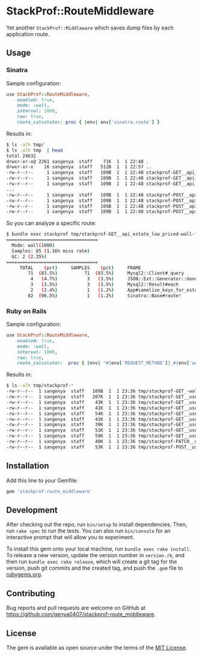 # StackProf::RouteMiddleware

Yet another `StackProf::Middleware` which saves dump files by each application route.

## Usage

### Sinatra

Sample configuration:

```ruby
use StackProf::RouteMiddleware,
    enabled: true,
    mode: :wall,
    interval: 1000,
    raw: true,
    route_calculator: proc { |env| env['sinatra.route'] }
```

Results in:

```bash
$ ls -alh tmp/
$ ls -alh tmp  | head
total 24632
drwxr-xr-x@ 2261 sangenya  staff    71K  1  1 22:48 .
drwxr-xr-x    16 sangenya  staff   512B  1  1 22:57 ..
-rw-r--r--     1 sangenya  staff   109B  1  1 22:48 stackprof-GET__api_chair__id-wall-97768-1704116922.dump
-rw-r--r--     1 sangenya  staff   109B  1  1 22:48 stackprof-GET__api_chair__id-wall-97768-1704116923.dump
-rw-r--r--     1 sangenya  staff   109B  1  1 22:48 stackprof-GET__api_chair__id-wall-97768-1704116924.dump
...
-rw-r--r--     1 sangenya  staff   109B  1  1 22:48 stackprof-POST__api_estate_req_doc__id-wall-97783-1704116920.dump
-rw-r--r--     1 sangenya  staff   109B  1  1 22:48 stackprof-POST__api_estate_req_doc__id-wall-97783-1704116921.dump
-rw-r--r--     1 sangenya  staff   109B  1  1 22:48 stackprof-POST__api_estate_req_doc__id-wall-97783-1704116922.dump
-rw-r--r--     1 sangenya  staff   109B  1  1 22:48 stackprof-POST__api_estate_req_doc__id-wall-97783-1704116923.dump
```

So you can analyze a specific route:

```bash
$ bundle exec stackprof tmp/stackprof-GET__api_estate_low_priced-wall-* --limit 5
==================================
  Mode: wall(1000)
  Samples: 85 (1.16% miss rate)
  GC: 2 (2.35%)
==================================
     TOTAL    (pct)     SAMPLES    (pct)     FRAME
        71  (83.5%)          71  (83.5%)     Mysql2::Client#_query
         4   (4.7%)           3   (3.5%)     JSON::Ext::Generator::GeneratorMethods::Hash#to_json
         3   (3.5%)           3   (3.5%)     Mysql2::Result#each
         2   (2.4%)           1   (1.2%)     App#camelize_keys_for_estate
        82  (96.5%)           1   (1.2%)     Sinatra::Base#route!
```

### Ruby on Rails

Sample configuration:

```ruby
use StackProf::RouteMiddleware,
    enabled: true,
    mode: :wall,
    interval: 1000,
    raw: true,
    route_calculator:  proc { |env| "#{env['REQUEST_METHOD']}_#{env['action_dispatch.route_uri_pattern']}" }
```

Results in:

```bash
$ ls -alh tmp/stackprof-*
-rw-r--r--  1 sangenya  staff   109B  1  1 23:36 tmp/stackprof-GET_-wall-3323-1704119802.dump
-rw-r--r--  1 sangenya  staff   207K  1  1 23:36 tmp/stackprof-GET__users___format_-wall-3323-1704119801.dump
-rw-r--r--  1 sangenya  staff    43K  1  1 23:36 tmp/stackprof-GET__users___format_-wall-3323-1704119805.dump
-rw-r--r--  1 sangenya  staff    41K  1  1 23:36 tmp/stackprof-GET__users___format_-wall-3323-1704119812.dump
-rw-r--r--  1 sangenya  staff    54K  1  1 23:36 tmp/stackprof-GET__users__id___format_-wall-3323-1704119804.dump
-rw-r--r--  1 sangenya  staff    41K  1  1 23:36 tmp/stackprof-GET__users__id___format_-wall-3323-1704119807.dump
-rw-r--r--  1 sangenya  staff    39K  1  1 23:36 tmp/stackprof-GET__users__id___format_-wall-3323-1704119810.dump
-rw-r--r--  1 sangenya  staff    51K  1  1 23:36 tmp/stackprof-GET__users__id_edit___format_-wall-3323-1704119809.dump
-rw-r--r--  1 sangenya  staff    59K  1  1 23:36 tmp/stackprof-GET__users_new___format_-wall-3323-1704119806.dump
-rw-r--r--  1 sangenya  staff    40K  1  1 23:36 tmp/stackprof-PATCH__users__id___format_-wall-3323-1704119810.dump
-rw-r--r--  1 sangenya  staff    53K  1  1 23:36 tmp/stackprof-POST__users___format_-wall-3323-1704119807.dump
```

## Installation

Add this line to your Gemfile:

```ruby
gem 'stackprof-route_middleware'
```

## Development

After checking out the repo, run `bin/setup` to install dependencies. Then, run `rake spec` to run the tests. You can also run `bin/console` for an interactive prompt that will allow you to experiment.

To install this gem onto your local machine, run `bundle exec rake install`. To release a new version, update the version number in `version.rb`, and then run `bundle exec rake release`, which will create a git tag for the version, push git commits and the created tag, and push the `.gem` file to [rubygems.org](https://rubygems.org).

## Contributing

Bug reports and pull requests are welcome on GitHub at https://github.com/genya0407/stackprof-route_middleware.

## License

The gem is available as open source under the terms of the [MIT License](https://opensource.org/licenses/MIT).
